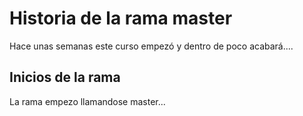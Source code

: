 # Historia de la rama master

Hace unas semanas este curso empezó y dentro de poco acabará....

## Inicios de la rama

La rama empezo llamandose master...
